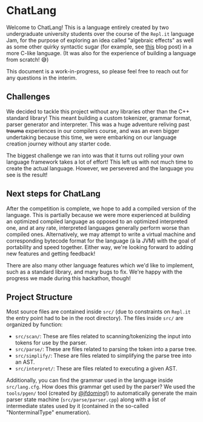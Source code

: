 # ChatLang
Welcome to ChatLang! This is a language entirely created by two undergraduate university students over the course of the `Repl.it` language Jam, for the purpose of exploring an idea called "algebraic effects" as well as some other quirky syntactic sugar (for example, see [this](https://overreacted.io/algebraic-effects-for-the-rest-of-us/) blog post) in a more C-like language. (It was also for the experience of building a language from scratch! 😅)

This document is a work-in-progress, so please feel free to reach out for any questions in the interim.

## Challenges
We decided to tackle this project without any libraries other than the C++ standard library! This meant building a custom tokenizer, grammar format, parser generator and interpreter. This was a huge adventure reliving past ~~trauma~~ experiences in our compilers course, and was an even bigger undertaking because this time, we were embarking on our language creation journey without any starter code.

The biggest challenge we ran into was that it turns out rolling your own language framework takes a lot of effort! This left us with not much time to create the actual language. However, we persevered and the language you see is the result!

## Next steps for ChatLang

After the competition is complete, we hope to add a compiled version of the language. This is partially because we were more experienced at building an optimized compiled language as opposed to an optimized interpreted one, and at any rate, interpreted languages generally perform worse than compiled ones. Alternatively, we may attempt to write a virtual machine and corresponding bytecode format for the language (à la JVM) with the goal of portability and speed together. Either way, we're looking forward to adding new features and getting feedback!

There are also many other language features which we'd like to implement, such as a standard library, and many bugs to fix. We're happy with the progress we made during this hackathon, though!

## Project Structure
Most source files are contained inside `src/` (due to constraints on `Repl.it` the entry point had to be in the root directory). The files inside `src/` are organized by function:
 - `src/scan/`: These are files related to scanning/tokenizing the input into tokens for use by the parser.
 - `src/parse/`: These are files related to parsing the token into a parse tree.
 - `src/simplify/`: These are files related to simplifying the parse tree into an AST.
 - `src/interpret/`: These are files related to executing a given AST.

Additionally, you can find the grammar used in the language inside `src/lang.cfg`. How does this grammar get used by the parser? We used the `tools/pgen/` tool (created by [@jfdoming](https://github.com/jfdoming)!) to automatically generate the main parser state machine (`src/parse/parser.cpp`) along with a list of intermediate states used by it (contained in the so-called "NonterminalType" enumeration).